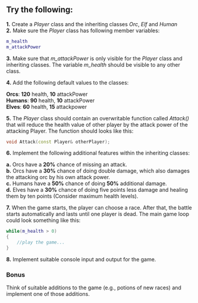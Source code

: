 ## Try the following: 

<b>1.</b> Create a <i>Player</i> class and the inheriting classes <i>Orc</i>, <i>Elf</i> and <i>Human</i> <br>
<b>2.</b> Make sure the <i>Player</i> class has following member variables:

```cpp
m_health
m_attackPower
```

<b>3.</b> Make sure that <i>m_attackPower</i> is only visible for the <i>Player</i> class and inheriting classes. The variable <i>m_health</i> should be visible to any other class.

<b>4.</b> Add the following default values to the classes:

<b>Orcs</b>: <b>120</b> health, <b>10</b> attackPower <br>
<b>Humans</b>: <b>90</b> health, <b>10</b> attackPower <br>
<b>Elves</b>: <b>60</b> health, <b>15</b> attackpower	<br>

<b>5.</b> The <i>Player</i> class should contain an overwritable function called <i>Attack()</i> that will reduce the health value of other player by the attack power of the attacking Player. The function should looks like this:

```cpp
void Attack(const Player& otherPlayer);
```

<b>6.</b> Implement the following additional features within the inheriting classes:

<b>a.</b> Orcs have a <b>20%</b> chance of missing an attack. <br>
<b>b.</b> Orcs have a <b>30%</b> chance of doing double damage, which also damages the attacking orc by his own attack power. <br>
<b>c.</b> Humans have a <b>50%</b> chance of doing <b>50%</b> additional damage. <br>
<b>d.</b> Elves have a <b>30%</b> chance of doing five points less damage and healing them by ten points (Consider maximum health levels). <br>

<b>7.</b> When the game starts, the player can choose a race. After that, the battle starts automatically and lasts until one player is dead. The main game loop could look something like this:

```cpp
while(m_health > 0)
{
    //play the game...
}
```

<b>8.</b> Implement suitable console input and output for the game. <br>

### Bonus <br>

Think of suitable additions to the game (e.g., potions of new races) and implement one of those additions.
